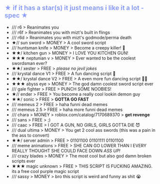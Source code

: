 <span style="color:#8c9ef7">★ if it has a star(s) it just means i like it a lot -spec ★</span>
-
-  /// r6 > Reanimates you
-  /// r6f > Reanimates you with mizt's built in flings
-  /// r6d > Reanimates you with mizt's godmode/perma death
-  ★// sun sword > MONEY > A cool sword script
-  /// huntsman knife > MONEY > Become a creepy killer! 👻
-  ★★/ kitchen gun > MONEY > I LOVE YOU KITCHEN GUN!
-  ★★★ neptunian v > MONEY > Ever wanted to be the coolest swordsman ever?
-  ★★/ xester > FREE > *please no jevil jokes*
-  /// krystal dance V1 > FREE > A fun dancing script 🕺
-  ★★/ krystal dance V2 > FREE > A even more fun dancing script 💃🕺
-  ★★★ abyss eye > MONEY > The god damn coolest sword script ever
-  /// gale fighter > FREE > PUNCH SOME NOOBIES!
-  ★// ender > FREE > You become a really cool lookin demon guy
-  ★★/ sonic > FREE > **GOTTA GO FAST**
-  /// memeus 2 > FREE > haha funni dead memes
-  /// memeus 2.5 > FREE > haha more funni dead memes
-  /// chara > MONEY > roblox.com/catalog/7170689370 > **get revenge**
-  /// sans > FREE > ;)
-  /// caac > FREE > I GOT A GUN, NO GIRLS, GIRLS GOTTA DIE 😈
-  /// dual ultima > MONEY > You get 2 cool ass swords (this was a pain in the ass to convert)
-  ★★/ server admin > FREE > 01101100 01101111 01101100
-  /// meme animations > FREE > SHE CAN GO LOWER THAN I EVERY REALLY THOUGHT SHE COULD FACE DOWN *ASS UP!*
-  /// crazy blades > MONEY > The most cool but also god damn broken scripts ever
-  ★★★ magic unknown > FREE > THIS SCRIPT IS FUCKING AMAZING. its a free cool purple magic script
-  /// sassy > MONEY > bro this script is weird and funny as shit 😭
